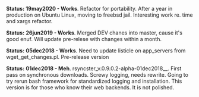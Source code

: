 __Status:__ __19may2020 - Works__. Refactor for portability. After a year in production on Ubuntu Linux, moving to freebsd jail. Interesting work re. time and xargs refactor.

__Status:__ __26jun2019 - Works__. Merged DEV chanes into master, cause it's good enuf. Will update pre-relese with changes within a month.

__Status:__ __05dec2018 - Works__. Need to update listicle on app_servers from wget_get_changes.pl. Pre-release version

__Status:__ __01dec2018 - Meh__. rsyncster\_v.0.9.0.2-alpha-01dec2018__. First pass on synchronous downloads. Screwy logging, needs rewrite. Going to try rerun bash framework for standardized logging and installation. This version is for those who know their web backends. It is not polished.
